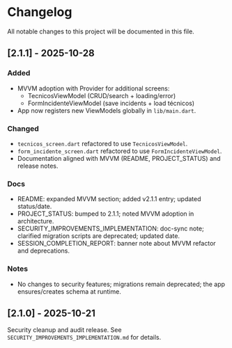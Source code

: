 # Changelog

All notable changes to this project will be documented in this file.

## [2.1.1] - 2025-10-28

### Added
- MVVM adoption with Provider for additional screens:
  - TecnicosViewModel (CRUD/search + loading/error)
  - FormIncidenteViewModel (save incidents + load técnicos)
- App now registers new ViewModels globally in `lib/main.dart`.

### Changed
- `tecnicos_screen.dart` refactored to use `TecnicosViewModel`.
- `form_incidente_screen.dart` refactored to use `FormIncidenteViewModel`.
- Documentation aligned with MVVM (README, PROJECT_STATUS) and release notes.

### Docs
- README: expanded MVVM section; added v2.1.1 entry; updated status/date.
- PROJECT_STATUS: bumped to 2.1.1; noted MVVM adoption in architecture.
- SECURITY_IMPROVEMENTS_IMPLEMENTATION: doc-sync note; clarified migration scripts are deprecated; updated date.
- SESSION_COMPLETION_REPORT: banner note about MVVM refactor and deprecations.

### Notes
- No changes to security features; migrations remain deprecated; the app ensures/creates schema at runtime.

## [2.1.0] - 2025-10-21

Security cleanup and audit release. See `SECURITY_IMPROVEMENTS_IMPLEMENTATION.md` for details.
